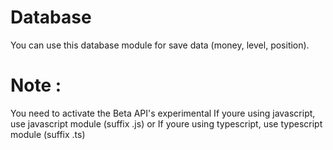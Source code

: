 # Database
You can use this database module for save data (money, level, position).

# Note :
You need to activate the Beta API's experimental
If youre using javascript, use javascript module (suffix .js) or If youre using typescript, use typescript module (suffix .ts)
